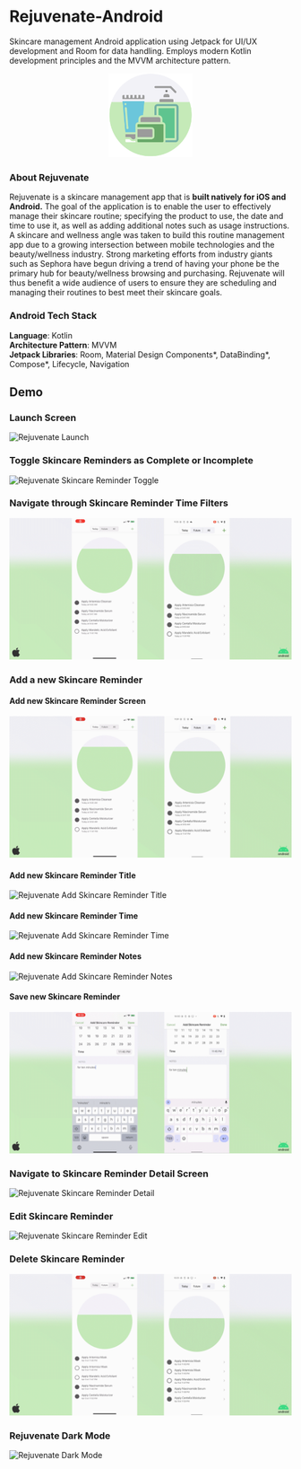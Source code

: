 # Rejuvenate-Android
Skincare management Android application using Jetpack for UI/UX development and Room for data handling. Employs modern Kotlin development principles and the MVVM architecture pattern.

<p align="center">
  <img src="/demo/rejuvenate_icon_circle-01.png" alt="drawing" width="150" height="150"/>
</p>

### About Rejuvenate
Rejuvenate is a skincare management app that is **built natively for iOS and  Android.** The goal of the application is to enable the user to effectively manage their skincare routine; specifying the product to use, the date and time to use it, as well as adding additional notes such as usage instructions. A skincare and wellness angle was taken to build this routine management app due to a growing intersection between mobile technologies and the beauty/wellness industry. Strong marketing efforts from industry giants such as Sephora have begun driving a trend of having your phone be the primary hub for beauty/wellness browsing and purchasing. Rejuvenate will thus benefit a wide audience of users to ensure they are scheduling and managing their routines to best meet their skincare goals. 

### Android Tech Stack
**Language**: Kotlin </br>
**Architecture Pattern**: MVVM </br>
**Jetpack Libraries**: Room, Material Design Components*, DataBinding*, Compose*, Lifecycle, Navigation </br>

## Demo

### Launch Screen

![Rejuvenate Launch](/demo/1_intro.gif)

### Toggle Skincare Reminders as Complete or Incomplete

![Rejuvenate Skincare Reminder Toggle](/demo/2_toggle_buttons.gif)

### Navigate through Skincare Reminder Time Filters

![Rejuvenate Skincare Reminder Time Filters](/demo/3_scroll_through_other_times.gif)

### Add a new Skincare Reminder
#### Add new Skincare Reminder Screen

![Rejuvenate Add Skincare Reminder Screen](/demo/4_add_reminder.gif)

#### Add new Skincare Reminder Title

![Rejuvenate Add Skincare Reminder Title](/demo/5_add_reminder_text.gif)

#### Add new Skincare Reminder Time

![Rejuvenate Add Skincare Reminder Time](/demo/6_add_reminder_time.gif)

#### Add new Skincare Reminder Notes

![Rejuvenate Add Skincare Reminder Notes](/demo/7_add_reminder_notes.gif)

#### Save new Skincare Reminder

![Rejuvenate Add Skincare Reminder Save](/demo/8_add_reminder_save.gif)

### Navigate to Skincare Reminder Detail Screen

![Rejuvenate Skincare Reminder Detail](/demo/9_detail_view.gif)

### Edit Skincare Reminder

![Rejuvenate Skincare Reminder Edit](/demo/10_edit_view.gif)

### Delete Skincare Reminder

![Rejuvenate Skincare Reminder Delete](/demo/11_delete_reminder.gif)

### Rejuvenate Dark Mode

![Rejuvenate Dark Mode](/demo/12_dark_mode.gif)
